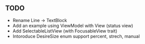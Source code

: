 ## TODO
* Rename Line -> TextBlock
* Add an example using ViewModel with View (status view)
* Add SelectableListView (with FocusableView trait)
* Intoroduce DesireSize enum support percent, strech, manual



